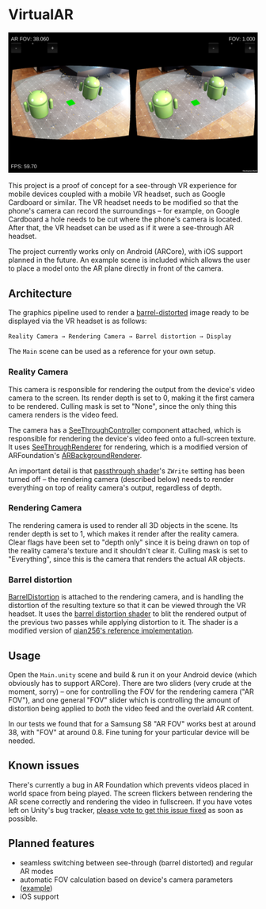 # VirtualAR

![Screenshot](screenshot.png)

This project is a proof of concept for a see-through VR experience for mobile devices coupled with a mobile VR headset, such as Google Cardboard or similar. The VR headset needs to be modified so that the phone's camera can record the surroundings – for example, on Google Cardboard a hole needs to be cut where the phone's camera is located. After that, the VR headset can be used as if it were a see-through AR headset.

The project currently works only on Android (ARCore), with iOS support planned in the future. An example scene is included which allows the user to place a model onto the AR plane directly in front of the camera.

## Architecture

The graphics pipeline used to render a [barrel-distorted](https://en.wikipedia.org/wiki/Distortion_(optics)) image ready to be displayed via the VR headset is as follows:

    Reality Camera → Rendering Camera → Barrel distortion → Display

The `Main` scene can be used as a reference for your own setup.

### Reality Camera

This camera is responsible for rendering the output from the device's video camera to the screen. Its render depth is set to 0, making it the first camera to be rendered. Culling mask is set to "None", since the only thing this camera renders is the video feed.

The camera has a [SeeThroughController](Assets/Scripts/SeeThroughController.cs) component attached, which is responsible for rendering the device's video feed onto a full-screen texture. It uses [SeeThroughRenderer](Assets/Scripts/SeeThroughRenderer.cs) for rendering, which is a modified version of ARFoundation's [ARBackgroundRenderer](https://docs.unity3d.com/ScriptReference/XR.ARBackgroundRenderer.html).

An important detail is that [passthrough shader](Assets/Shaders/ARCorePassthrough.shader)'s `ZWrite` setting has been turned off – the rendering camera (described below) needs to render everything on top of reality camera's output, regardless of depth.

### Rendering Camera

The rendering camera is used to render all 3D objects in the scene. Its render depth is set to 1, which makes it render after the reality camera. Clear flags have been set to "depth only" since it is being drawn on top of the reality camera's texture and it shouldn't clear it. Culling mask is set to "Everything", since this is the camera that renders the actual AR objects.

### Barrel distortion

[BarrelDistortion](Assets/Scripts/BarrelDistortion.cs) is attached to the rendering camera, and is handling the distortion of the resulting texture so that it can be viewed through the VR headset. It uses the [barrel distortion shader](Assets/Shaders/BarrelDistortion.shader) to blit the rendered output of the previous two passes while applying distortion to it. The shader is a modified version of [qian256's reference implementation](https://github.com/qian256/cardboard_seethrough).

## Usage

Open the `Main.unity` scene and build & run it on your Android device (which obviously has to support ARCore). There are two sliders (very crude at the moment, sorry) – one for controlling the FOV for the rendering camera ("AR FOV"), and one general "FOV" slider which is controlling the amount of distortion being applied to _both_ the video feed and the overlaid AR content.

In our tests we found that for a Samsung S8 "AR FOV" works best at around 38, with "FOV" at around 0.8. Fine tuning for your particular device will be needed.

## Known issues

There's currently a bug in AR Foundation which prevents videos placed in world space from being played. The screen flickers between rendering the AR scene correctly and rendering the video in fullscreen. If you have votes left on Unity's bug tracker, [please vote to get this issue fixed](https://issuetracker.unity3d.com/issues/ar-camera-does-not-work-with-video-player-on-arcore) as soon as possible.

## Planned features

* seamless switching between see-through (barrel distorted) and regular AR modes
* automatic FOV calculation based on device's camera parameters ([example](http://mathscinotes.com/2015/10/samsung-s5-field-of-view/))
* iOS support
